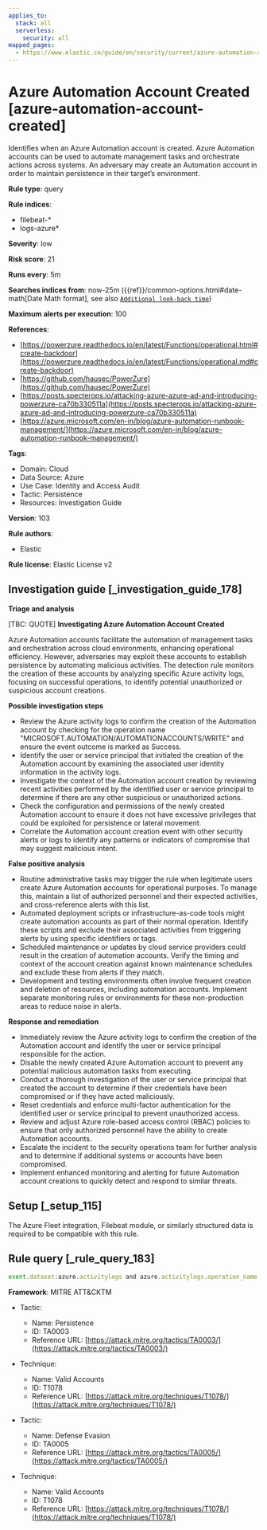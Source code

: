 ```yaml
---
applies_to:
  stack: all
  serverless:
    security: all
mapped_pages:
  - https://www.elastic.co/guide/en/security/current/azure-automation-account-created.html
---
```


# Azure Automation Account Created [azure-automation-account-created]

Identifies when an Azure Automation account is created. Azure Automation accounts can be used to automate management tasks and orchestrate actions across systems. An adversary may create an Automation account in order to maintain persistence in their target’s environment.

**Rule type**: query

**Rule indices**:

* filebeat-*
* logs-azure*

**Severity**: low

**Risk score**: 21

**Runs every**: 5m

**Searches indices from**: now-25m ({{ref}}/common-options.html#date-math[Date Math format], see also [`Additional look-back time`](docs-content://solutions/security/detect-and-alert/create-detection-rule.md#rule-schedule))

**Maximum alerts per execution**: 100

**References**:

* [https://powerzure.readthedocs.io/en/latest/Functions/operational.html#create-backdoor](https://powerzure.readthedocs.io/en/latest/Functions/operational.md#create-backdoor)
* [https://github.com/hausec/PowerZure](https://github.com/hausec/PowerZure)
* [https://posts.specterops.io/attacking-azure-azure-ad-and-introducing-powerzure-ca70b330511a](https://posts.specterops.io/attacking-azure-azure-ad-and-introducing-powerzure-ca70b330511a)
* [https://azure.microsoft.com/en-in/blog/azure-automation-runbook-management/](https://azure.microsoft.com/en-in/blog/azure-automation-runbook-management/)

**Tags**:

* Domain: Cloud
* Data Source: Azure
* Use Case: Identity and Access Audit
* Tactic: Persistence
* Resources: Investigation Guide

**Version**: 103

**Rule authors**:

* Elastic

**Rule license**: Elastic License v2

## Investigation guide [_investigation_guide_178]

**Triage and analysis**

[TBC: QUOTE]
**Investigating Azure Automation Account Created**

Azure Automation accounts facilitate the automation of management tasks and orchestration across cloud environments, enhancing operational efficiency. However, adversaries may exploit these accounts to establish persistence by automating malicious activities. The detection rule monitors the creation of these accounts by analyzing specific Azure activity logs, focusing on successful operations, to identify potential unauthorized or suspicious account creations.

**Possible investigation steps**

* Review the Azure activity logs to confirm the creation of the Automation account by checking for the operation name "MICROSOFT.AUTOMATION/AUTOMATIONACCOUNTS/WRITE" and ensure the event outcome is marked as Success.
* Identify the user or service principal that initiated the creation of the Automation account by examining the associated user identity information in the activity logs.
* Investigate the context of the Automation account creation by reviewing recent activities performed by the identified user or service principal to determine if there are any other suspicious or unauthorized actions.
* Check the configuration and permissions of the newly created Automation account to ensure it does not have excessive privileges that could be exploited for persistence or lateral movement.
* Correlate the Automation account creation event with other security alerts or logs to identify any patterns or indicators of compromise that may suggest malicious intent.

**False positive analysis**

* Routine administrative tasks may trigger the rule when legitimate users create Azure Automation accounts for operational purposes. To manage this, maintain a list of authorized personnel and their expected activities, and cross-reference alerts with this list.
* Automated deployment scripts or infrastructure-as-code tools might create automation accounts as part of their normal operation. Identify these scripts and exclude their associated activities from triggering alerts by using specific identifiers or tags.
* Scheduled maintenance or updates by cloud service providers could result in the creation of automation accounts. Verify the timing and context of the account creation against known maintenance schedules and exclude these from alerts if they match.
* Development and testing environments often involve frequent creation and deletion of resources, including automation accounts. Implement separate monitoring rules or environments for these non-production areas to reduce noise in alerts.

**Response and remediation**

* Immediately review the Azure activity logs to confirm the creation of the Automation account and identify the user or service principal responsible for the action.
* Disable the newly created Azure Automation account to prevent any potential malicious automation tasks from executing.
* Conduct a thorough investigation of the user or service principal that created the account to determine if their credentials have been compromised or if they have acted maliciously.
* Reset credentials and enforce multi-factor authentication for the identified user or service principal to prevent unauthorized access.
* Review and adjust Azure role-based access control (RBAC) policies to ensure that only authorized personnel have the ability to create Automation accounts.
* Escalate the incident to the security operations team for further analysis and to determine if additional systems or accounts have been compromised.
* Implement enhanced monitoring and alerting for future Automation account creations to quickly detect and respond to similar threats.


## Setup [_setup_115]

The Azure Fleet integration, Filebeat module, or similarly structured data is required to be compatible with this rule.


## Rule query [_rule_query_183]

```js
event.dataset:azure.activitylogs and azure.activitylogs.operation_name:"MICROSOFT.AUTOMATION/AUTOMATIONACCOUNTS/WRITE" and event.outcome:(Success or success)
```

**Framework**: MITRE ATT&CKTM

* Tactic:

    * Name: Persistence
    * ID: TA0003
    * Reference URL: [https://attack.mitre.org/tactics/TA0003/](https://attack.mitre.org/tactics/TA0003/)

* Technique:

    * Name: Valid Accounts
    * ID: T1078
    * Reference URL: [https://attack.mitre.org/techniques/T1078/](https://attack.mitre.org/techniques/T1078/)

* Tactic:

    * Name: Defense Evasion
    * ID: TA0005
    * Reference URL: [https://attack.mitre.org/tactics/TA0005/](https://attack.mitre.org/tactics/TA0005/)

* Technique:

    * Name: Valid Accounts
    * ID: T1078
    * Reference URL: [https://attack.mitre.org/techniques/T1078/](https://attack.mitre.org/techniques/T1078/)



